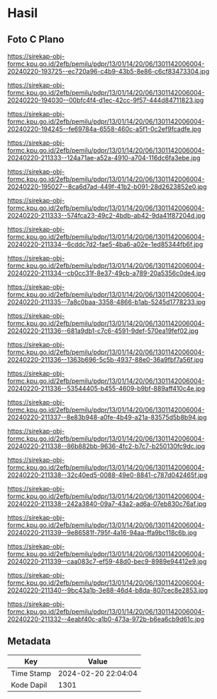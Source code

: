 # Hasil

## Foto C Plano

https://sirekap-obj-formc.kpu.go.id/2efb/pemilu/pdpr/13/01/14/20/06/1301142006004-20240220-193725--ec720a96-c4b9-43b5-8e86-c6cf83473304.jpg

https://sirekap-obj-formc.kpu.go.id/2efb/pemilu/pdpr/13/01/14/20/06/1301142006004-20240220-194030--00bfc4f4-d1ec-42cc-9f57-444d84711823.jpg

https://sirekap-obj-formc.kpu.go.id/2efb/pemilu/pdpr/13/01/14/20/06/1301142006004-20240220-194245--fe69784a-6558-460c-a5f1-0c2ef9fcadfe.jpg

https://sirekap-obj-formc.kpu.go.id/2efb/pemilu/pdpr/13/01/14/20/06/1301142006004-20240220-211333--124a71ae-a52a-4910-a704-116dc6fa3ebe.jpg

https://sirekap-obj-formc.kpu.go.id/2efb/pemilu/pdpr/13/01/14/20/06/1301142006004-20240220-195027--8ca6d7ad-449f-41b2-b091-28d2623852e0.jpg

https://sirekap-obj-formc.kpu.go.id/2efb/pemilu/pdpr/13/01/14/20/06/1301142006004-20240220-211333--574fca23-49c2-4bdb-ab42-9da41f87204d.jpg

https://sirekap-obj-formc.kpu.go.id/2efb/pemilu/pdpr/13/01/14/20/06/1301142006004-20240220-211334--6cddc7d2-fae5-4ba6-a02e-1ed85344fb6f.jpg

https://sirekap-obj-formc.kpu.go.id/2efb/pemilu/pdpr/13/01/14/20/06/1301142006004-20240220-211334--cb0cc31f-8e37-49cb-a789-20a5356c0de4.jpg

https://sirekap-obj-formc.kpu.go.id/2efb/pemilu/pdpr/13/01/14/20/06/1301142006004-20240220-211335--7a8c0baa-3358-4866-b1ab-5245d1778233.jpg

https://sirekap-obj-formc.kpu.go.id/2efb/pemilu/pdpr/13/01/14/20/06/1301142006004-20240220-211336--681a9db1-c7c6-4591-9def-570ea19fef02.jpg

https://sirekap-obj-formc.kpu.go.id/2efb/pemilu/pdpr/13/01/14/20/06/1301142006004-20240220-211336--1363b696-5c5b-4937-88e0-36a9fbf7a56f.jpg

https://sirekap-obj-formc.kpu.go.id/2efb/pemilu/pdpr/13/01/14/20/06/1301142006004-20240220-211336--53544405-b455-4609-b9bf-889aff410c4e.jpg

https://sirekap-obj-formc.kpu.go.id/2efb/pemilu/pdpr/13/01/14/20/06/1301142006004-20240220-211337--8e83b948-a0fe-4b49-a21a-83575d5b8b94.jpg

https://sirekap-obj-formc.kpu.go.id/2efb/pemilu/pdpr/13/01/14/20/06/1301142006004-20240220-211338--86b882bb-9636-4fc2-b7c7-b250130fc9dc.jpg

https://sirekap-obj-formc.kpu.go.id/2efb/pemilu/pdpr/13/01/14/20/06/1301142006004-20240220-211338--32c40ed5-0088-49e0-8841-c787d042465f.jpg

https://sirekap-obj-formc.kpu.go.id/2efb/pemilu/pdpr/13/01/14/20/06/1301142006004-20240220-211338--242a3840-09a7-43a2-ad6a-07eb830c76af.jpg

https://sirekap-obj-formc.kpu.go.id/2efb/pemilu/pdpr/13/01/14/20/06/1301142006004-20240220-211339--9e86581f-795f-4a16-94aa-ffa9bc118c6b.jpg

https://sirekap-obj-formc.kpu.go.id/2efb/pemilu/pdpr/13/01/14/20/06/1301142006004-20240220-211339--caa083c7-ef59-48d0-bec9-8989e94412e9.jpg

https://sirekap-obj-formc.kpu.go.id/2efb/pemilu/pdpr/13/01/14/20/06/1301142006004-20240220-211340--9bc43a1b-3e88-46d4-b8da-807cec8e2853.jpg

https://sirekap-obj-formc.kpu.go.id/2efb/pemilu/pdpr/13/01/14/20/06/1301142006004-20240220-211332--4eabf40c-a1b0-473a-972b-b6ea6cb9d61c.jpg


## Metadata

| Key        | Value               |
| ---------- | ------------------- |
| Time Stamp | 2024-02-20 22:04:04 |
| Kode Dapil | 1301                |



